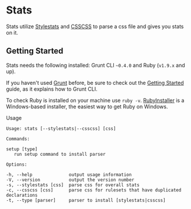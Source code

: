 # Stats

Stats utilize [Stylestats](https://github.com/t32k/stylestats) and [CSSCSS](https://github.com/zmoazeni/csscss) to parse a css file and gives you stats on it.

## Getting Started

Stats needs the following installed: Grunt CLI `~0.4.0` and Ruby (`v1.9.x` and up).

If you haven't used [Grunt](http://gruntjs.com/) before, be sure to check out the [Getting Started](http://gruntjs.com/getting-started) guide, as it explains how to Grunt CLI.

To check Ruby is installed on your machine use `ruby -v`. 
[RubyInstaller](http://rubyinstaller.org/) is a Windows-based installer, the easiest way to get Ruby on Windows.

Usage
```
Usage: stats [--stylestats|--csscss] [css]

Commands:

setup [type]
   run setup command to install parser

Options:

-h, --help              output usage information
-V, --version           output the version number
-s, --stylestats [css]  parse css for overall stats
-c, --csscss [css]      parse css for rulesets that have duplicated declarations
-t, --type [parser]     parser to install [stylestats|csscss]
```